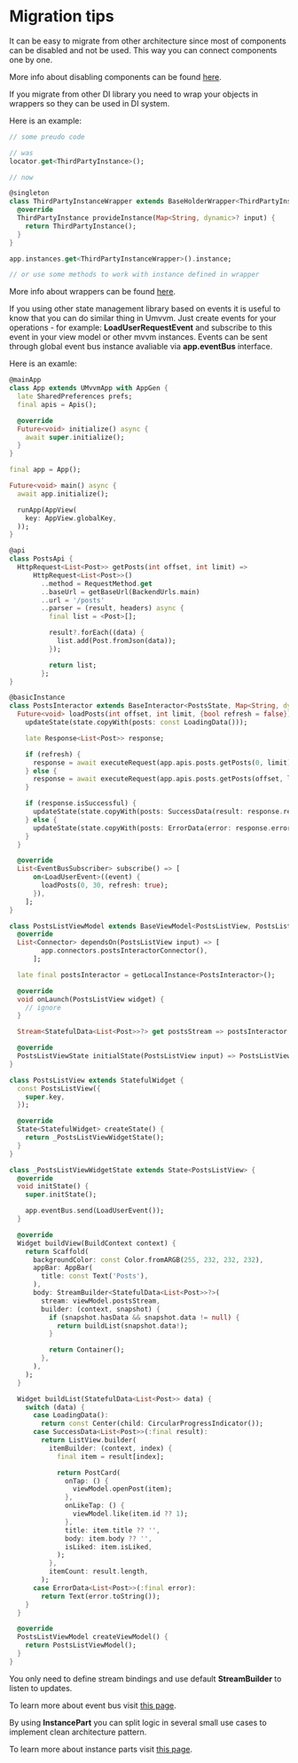 # Migration tips

It can be easy to migrate from other architecture since most of components can be disabled and not be used. This way you can connect components one by one.

More info about disabling components can be found [here](./disabling_components.md).

If you migrate from other DI library you need to wrap your objects in wrappers so they can be used in DI system.

Here is an example:

```dart
// some preudo code

// was
locator.get<ThirdPartyInstance>();

// now

@singleton
class ThirdPartyInstanceWrapper extends BaseHolderWrapper<ThirdPartyInstance, Map<String, dynamic>> {
  @override
  ThirdPartyInstance provideInstance(Map<String, dynamic>? input) {
    return ThirdPartyInstance();
  }
}

app.instances.get<ThirdPartyInstanceWrapper>().instance;

// or use some methods to work with instance defined in wrapper
```

More info about wrappers can be found [here](./wrapper.md).

If you using other state management library based on events it is useful to know that you can do similar thing in Umvvm.
Just create events for your operations - for example: <b>LoadUserRequestEvent</b> and subscribe to this event in your view model or other mvvm instances.
Events can be sent through global event bus instance avaliable via <b>app.eventBus</b> interface. 

Here is an examle:

```dart
@mainApp
class App extends UMvvmApp with AppGen {
  late SharedPreferences prefs;
  final apis = Apis();

  @override
  Future<void> initialize() async {
    await super.initialize();
  }
}

final app = App();

Future<void> main() async {
  await app.initialize();

  runApp(AppView(
    key: AppView.globalKey,
  ));
}

@api
class PostsApi {
  HttpRequest<List<Post>> getPosts(int offset, int limit) =>
      HttpRequest<List<Post>>()
        ..method = RequestMethod.get
        ..baseUrl = getBaseUrl(BackendUrls.main)
        ..url = '/posts'
        ..parser = (result, headers) async {
          final list = <Post>[];

          result?.forEach((data) {
            list.add(Post.fromJson(data));
          });

          return list;
        };
}

@basicInstance
class PostsInteractor extends BaseInteractor<PostsState, Map<String, dynamic>?> {
  Future<void> loadPosts(int offset, int limit, {bool refresh = false}) async {
    updateState(state.copyWith(posts: const LoadingData()));

    late Response<List<Post>> response;

    if (refresh) {
      response = await executeRequest(app.apis.posts.getPosts(0, limit));
    } else {
      response = await executeRequest(app.apis.posts.getPosts(offset, limit));
    }

    if (response.isSuccessful) {
      updateState(state.copyWith(posts: SuccessData(result: response.result ?? [])));
    } else {
      updateState(state.copyWith(posts: ErrorData(error: response.error)));
    }
  }

  @override
  List<EventBusSubscriber> subscribe() => [
      on<LoadUserEvent>((event) {
        loadPosts(0, 30, refresh: true);
      }),
    ];
}

class PostsListViewModel extends BaseViewModel<PostsListView, PostsListViewState> {
  @override
  List<Connector> dependsOn(PostsListView input) => [
        app.connectors.postsInteractorConnector(),
      ];

  late final postsInteractor = getLocalInstance<PostsInteractor>();

  @override
  void onLaunch(PostsListView widget) {
    // ignore
  }

  Stream<StatefulData<List<Post>>?> get postsStream => postsInteractor.updates((state) => state.posts);

  @override
  PostsListViewState initialState(PostsListView input) => PostsListViewState();
}

class PostsListView extends StatefulWidget {
  const PostsListView({
    super.key,
  });

  @override
  State<StatefulWidget> createState() {
    return _PostsListViewWidgetState();
  }
}

class _PostsListViewWidgetState extends State<PostsListView> {
  @override
  void initState() {
    super.initState();

    app.eventBus.send(LoadUserEvent());
  }

  @override
  Widget buildView(BuildContext context) {
    return Scaffold(
      backgroundColor: const Color.fromARGB(255, 232, 232, 232),
      appBar: AppBar(
        title: const Text('Posts'),
      ),
      body: StreamBuilder<StatefulData<List<Post>>?>(
        stream: viewModel.postsStream,
        builder: (context, snapshot) {
          if (snapshot.hasData && snapshot.data != null) {
            return buildList(snapshot.data!);
          }

          return Container();
        },
      ),
    );
  }

  Widget buildList(StatefulData<List<Post>> data) {
    switch (data) {
      case LoadingData():
        return const Center(child: CircularProgressIndicator());
      case SuccessData<List<Post>>(:final result):
        return ListView.builder(
          itemBuilder: (context, index) {
            final item = result[index];

            return PostCard(
              onTap: () {
                viewModel.openPost(item);
              },
              onLikeTap: () {
                viewModel.like(item.id ?? 1);
              },
              title: item.title ?? '',
              body: item.body ?? '',
              isLiked: item.isLiked,
            );
          },
          itemCount: result.length,
        );
      case ErrorData<List<Post>>(:final error):
        return Text(error.toString());
    }
  }

  @override
  PostsListViewModel createViewModel() {
    return PostsListViewModel();
  }
}
```

You only need to define stream bindings and use default <b>StreamBuilder</b> to listen to updates.

To learn more about event bus visit [this page](./event_bus.md).

By using <b>InstancePart</b> you can split logic in several small use cases to implement clean architecture pattern.

To learn more about instance parts visit [this page](./instance_part.md).
